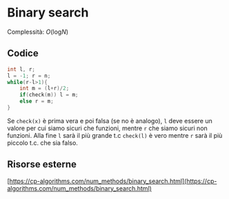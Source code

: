 # Binary search
Complessità: $O(\text{log}N)$
## Codice
```cpp
int l, r;
l = -1; r = n;
while(r-l>1){
    int m = (l+r)/2;
    if(check(m)) l = m;
    else r = m;
}
```
Se ```check(x)``` è prima vera e poi falsa (se no è analogo), ```l``` deve essere un valore per cui siamo sicuri che funzioni,
mentre ```r``` che siamo sicuri non funzioni. Alla fine ```l``` sarà il più grande t.c ```check(l)``` è vero
mentre ```r``` sarà il più piccolo t.c. che sia falso.

## Risorse esterne
[https://cp-algorithms.com/num_methods/binary_search.html](https://cp-algorithms.com/num_methods/binary_search.html)
